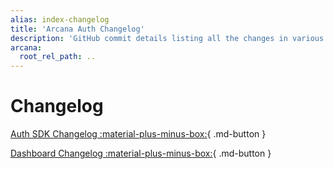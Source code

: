 ```yaml
---
alias: index-changelog
title: 'Arcana Auth Changelog'
description: 'GitHub commit details listing all the changes in various Arcana Auth components.'
arcana:
  root_rel_path: ..
---
```


# Changelog

[Auth SDK Changelog :material-plus-minus-box:](https://github.com/arcana-network/auth/releases/tag/v{{config.extra.arcana.latest_version}}){ .md-button }

[Dashboard Changelog :material-plus-minus-box:](https://github.com/arcana-network/developer-dashboard/releases/tag/v{{config.extra.arcana.latest_version_dashboard}}){ .md-button }